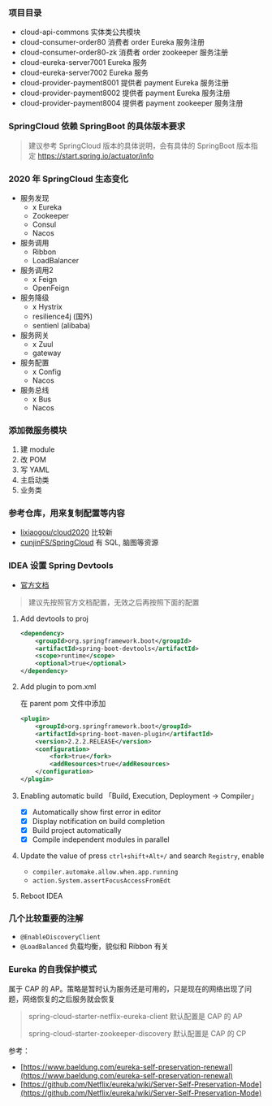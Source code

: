 ### 项目目录
- cloud-api-commons 实体类公共模块
- cloud-consumer-order80 消费者 order Eureka 服务注册
- cloud-consumer-order80-zk 消费者 order zookeeper 服务注册
- cloud-eureka-server7001 Eureka 服务
- cloud-eureka-server7002 Eureka 服务
- cloud-provider-payment8001 提供者 payment Eureka 服务注册
- cloud-provider-payment8002 提供者 payment Eureka 服务注册
- cloud-provider-payment8004 提供者 payment zookeeper 服务注册


### SpringCloud 依赖 SpringBoot 的具体版本要求
> 建议参考 SpringCloud 版本的具体说明，会有具体的 SpringBoot 版本指定
https://start.spring.io/actuator/info

### 2020 年 SpringCloud 生态变化
- 服务发现
    - x Eureka
    - Zookeeper
    - Consul
    - Nacos
- 服务调用
    - Ribbon
    - LoadBalancer
- 服务调用2
    - x Feign
    - OpenFeign
- 服务降级
    - x Hystrix
    - resilience4j (国外)
    - sentienl (alibaba)
- 服务网关
    - x Zuul
    - gateway
- 服务配置
    - x Config
    - Nacos
- 服务总线
    - x Bus
    - Nacos

### 添加微服务模块
1. 建 module
2. 改 POM
3. 写 YAML
4. 主启动类
5. 业务类

### 参考仓库，用来复制配置等内容
- [lixiaogou/cloud2020](https://gitee.com/lixiaogou/cloud2020) 比较新
- [cunjinFS/SpringCloud](https://gitee.com/cunjinFS/SpringCloud) 有 SQL, 脑图等资源

### IDEA 设置 Spring Devtools
- [官方文档](https://docs.spring.io/spring-boot/docs/current/reference/html/using.html#using.devtools)

> 建议先按照官方文档配置，无效之后再按照下面的配置

1. Add devtools to proj
    ``` xml
    <dependency>
        <groupId>org.springframework.boot</groupId>
        <artifactId>spring-boot-devtools</artifactId>
        <scope>runtime</scope>
        <optional>true</optional>
    </dependency>
    ```
2. Add plugin to pom.xml

    在 parent pom 文件中添加
    ``` xml
    <plugin>
        <groupId>org.springframework.boot</groupId>
        <artifactId>spring-boot-maven-plugin</artifactId>
        <version>2.2.2.RELEASE</version>
        <configuration>
            <fork>true</fork>
            <addResources>true</addResources>
        </configuration>
    </plugin>
    ```
3. Enabling automatic build
    「Build, Execution, Deployment -> Compiler」

    - [x] Automatically show first error in editor
    - [x] Display notification on build completion
    - [x] Build project automatically
    - [x] Compile independent modules in parallel
4. Update the value of 
    press `ctrl+shift+Alt+/` and search `Registry`, enable
    - `compiler.automake.allow.when.app.running`
    - `action.System.assertFocusAccessFromEdt`
5. Reboot IDEA

### 几个比较重要的注解
- `@EnableDiscoveryClient` 
- `@LoadBalanced` 负载均衡，貌似和 Ribbon 有关

### Eureka 的自我保护模式

属于 CAP 的 AP。策略是暂时认为服务还是可用的，只是现在的网络出现了问题，网络恢复的之后服务就会恢复
> spring-cloud-starter-netflix-eureka-client 默认配置是 CAP 的 AP
>
> spring-cloud-starter-zookeeper-discovery 默认配置是 CAP 的 CP

参考：
- [https://www.baeldung.com/eureka-self-preservation-renewal](https://www.baeldung.com/eureka-self-preservation-renewal)
- [https://github.com/Netflix/eureka/wiki/Server-Self-Preservation-Mode](https://github.com/Netflix/eureka/wiki/Server-Self-Preservation-Mode)